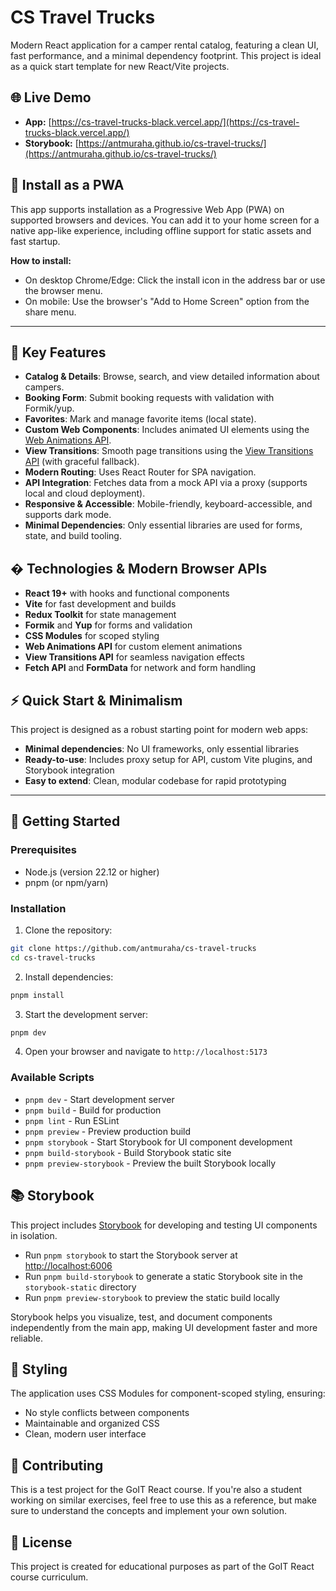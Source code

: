 # CS Travel Trucks

Modern React application for a camper rental catalog, featuring a clean UI, fast performance, and a minimal dependency
footprint. This project is ideal as a quick start template for new React/Vite projects.

## 🌐 Live Demo

- **App:** [https://cs-travel-trucks-black.vercel.app/](https://cs-travel-trucks-black.vercel.app/)
- **Storybook:** [https://antmuraha.github.io/cs-travel-trucks/](https://antmuraha.github.io/cs-travel-trucks/)

## 📲 Install as a PWA

This app supports installation as a Progressive Web App (PWA) on supported browsers and devices. You can add it to your
home screen for a native app-like experience, including offline support for static assets and fast startup.

**How to install:**

- On desktop Chrome/Edge: Click the install icon in the address bar or use the browser menu.
- On mobile: Use the browser's "Add to Home Screen" option from the share menu.

---

## 🚀 Key Features

- **Catalog & Details**: Browse, search, and view detailed information about campers.
- **Booking Form**: Submit booking requests with validation with Formik/yup.
- **Favorites**: Mark and manage favorite items (local state).
- **Custom Web Components**: Includes animated UI elements using the
  [Web Animations API](https://developer.mozilla.org/en-US/docs/Web/API/Web_Animations_API).
- **View Transitions**: Smooth page transitions using the
  [View Transitions API](https://developer.mozilla.org/en-US/docs/Web/API/View_Transitions_API) (with graceful
  fallback).
- **Modern Routing**: Uses React Router for SPA navigation.
- **API Integration**: Fetches data from a mock API via a proxy (supports local and cloud deployment).
- **Responsive & Accessible**: Mobile-friendly, keyboard-accessible, and supports dark mode.
- **Minimal Dependencies**: Only essential libraries are used for forms, state, and build tooling.

## �️ Technologies & Modern Browser APIs

- **React 19+** with hooks and functional components
- **Vite** for fast development and builds
- **Redux Toolkit** for state management
- **Formik** and **Yup** for forms and validation
- **CSS Modules** for scoped styling
- **Web Animations API** for custom element animations
- **View Transitions API** for seamless navigation effects
- **Fetch API** and **FormData** for network and form handling

## ⚡ Quick Start & Minimalism

This project is designed as a robust starting point for modern web apps:

- **Minimal dependencies**: No UI frameworks, only essential libraries
- **Ready-to-use**: Includes proxy setup for API, custom Vite plugins, and Storybook integration
- **Easy to extend**: Clean, modular codebase for rapid prototyping

---

## 🚀 Getting Started

### Prerequisites

- Node.js (version 22.12 or higher)
- pnpm (or npm/yarn)

### Installation

1. Clone the repository:

```bash
git clone https://github.com/antmuraha/cs-travel-trucks
cd cs-travel-trucks
```

2. Install dependencies:

```bash
pnpm install
```

3. Start the development server:

```bash
pnpm dev
```

4. Open your browser and navigate to `http://localhost:5173`

### Available Scripts

- `pnpm dev` - Start development server
- `pnpm build` - Build for production
- `pnpm lint` - Run ESLint
- `pnpm preview` - Preview production build
- `pnpm storybook` - Start Storybook for UI component development
- `pnpm build-storybook` - Build Storybook static site
- `pnpm preview-storybook` - Preview the built Storybook locally

## 📚 Storybook

This project includes [Storybook](https://storybook.js.org/) for developing and testing UI components in isolation.

- Run `pnpm storybook` to start the Storybook server at [http://localhost:6006](http://localhost:6006)
- Run `pnpm build-storybook` to generate a static Storybook site in the `storybook-static` directory
- Run `pnpm preview-storybook` to preview the static build locally

Storybook helps you visualize, test, and document components independently from the main app, making UI development
faster and more reliable.

## 🎨 Styling

The application uses CSS Modules for component-scoped styling, ensuring:

- No style conflicts between components
- Maintainable and organized CSS
- Clean, modern user interface

## 🤝 Contributing

This is a test project for the GoIT React course. If you're also a student working on similar exercises, feel free to
use this as a reference, but make sure to understand the concepts and implement your own solution.

## 📄 License

This project is created for educational purposes as part of the GoIT React course curriculum.

